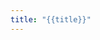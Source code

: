 ```yaml
---
title: "{{title}}"
---
```


<script defer src="https://cdn.commento.io/js/commento.js"></script>
<div id="commento"></div>